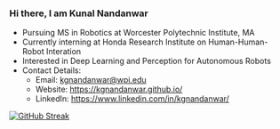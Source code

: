 ### Hi there, I am Kunal Nandanwar

- Pursuing MS in Robotics at Worcester Polytechnic Institute, MA
- Currently interning at Honda Research Institute on Human-Human-Robot Interation
- Interested in Deep Learning and Perception for Autonomous Robots
- Contact Details:
  - Email: kgnandanwar@wpi.edu 
  - Website: https://kgnandanwar.github.io/
  - LinkedIn: https://www.linkedin.com/in/kgnandanwar/
<!--   - Google Scholar: https://scholar.google.com/citations?user=okAEDBAAAAAJ&hl=en&oi=ao -->
<!--   - Others: Team Garuda Website: [sites.google.com/view/team-garuda](https://sites.google.com/view/team-garuda) -->
<!-- - -->
<!--[![Anurag's GitHub stats](https://github-readme-stats.vercel.app/api?username=kgnandanwar&show_icons=true&&theme=radical)](https://github.com/anuraghazra/github-readme-stats)-->

[![GitHub Streak](https://streak-stats.demolab.com/?user=kgnandanwar&theme=dark)](https://git.io/streak-stats)
<!-- ![Anurag's GitHub stats](https://github-readme-stats.vercel.app/api?username=anuraghazra&show_icons=true) -->
